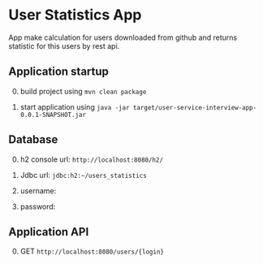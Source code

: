 # User Statistics App
App make calculation for users downloaded from github and returns statistic for this users by rest api. 
## Application startup
0. build project using `mvn clean package`

0. start application using `java -jar target/user-service-interview-app-0.0.1-SNAPSHOT.jar`

## Database 
0. h2 console url: `http://localhost:8080/h2/`

0. Jdbc url: `jdbc:h2:~/users_statistics`

0. username: 

0. password: 

## Application API
0. GET `http://localhost:8080/users/{login}`
